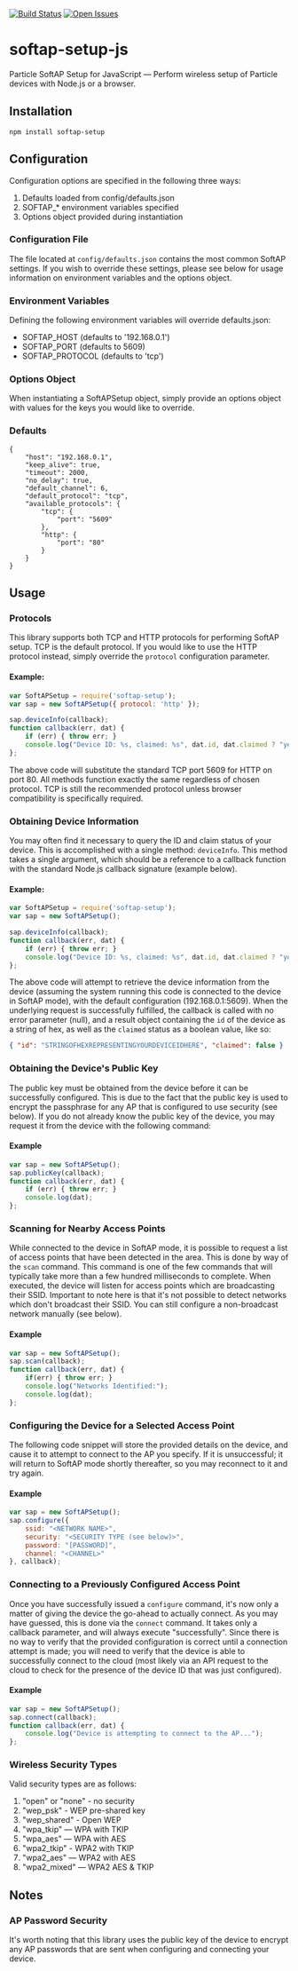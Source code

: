 [![Build Status](https://travis-ci.org/spark/softap-setup-js.svg)](https://travis-ci.org/spark/softap-setup-js)
[![Open Issues](https://img.shields.io/github/issues/spark/softap-setup-js.svg)](https://github.com/spark/softap-setup-js/issues)

# softap-setup-js
Particle SoftAP Setup for JavaScript — Perform wireless setup of Particle devices with Node.js or a browser.


## Installation

```
npm install softap-setup
```

## Configuration

Configuration options are specified in the following three ways:

1. Defaults loaded from config/defaults.json
2. SOFTAP_* environment variables specified
3. Options object provided during instantiation


### Configuration File

The file located at `config/defaults.json` contains the most common SoftAP settings.
If you wish to override these settings, please see below for usage information on environment variables and the options object.


### Environment Variables

Defining the following environment variables will override defaults.json:

* SOFTAP_HOST (defaults to '192.168.0.1')
* SOFTAP_PORT (defaults to 5609)
* SOFTAP_PROTOCOL (defaults to 'tcp')


###  Options Object

When instantiating a SoftAPSetup object, simply provide an options object with values for the keys you would like to override.

### Defaults

```
{
	"host": "192.168.0.1",
	"keep_alive": true,
	"timeout": 2000,
	"no_delay": true,
	"default_channel": 6,
	"default_protocol": "tcp",
	"available_protocols": {
		"tcp": {
			"port": "5609"
		},
		"http": {
			"port": "80"
		}
	}
}
```

## Usage

### Protocols

This library supports both TCP and HTTP protocols for performing SoftAP setup. TCP is the default protocol. If you would like to use the HTTP protocol instead, simply override the `protocol` configuration parameter.

#### Example:
```js
var SoftAPSetup = require('softap-setup');
var sap = new SoftAPSetup({ protocol: 'http' });

sap.deviceInfo(callback);
function callback(err, dat) {
	if (err) { throw err; }
	console.log("Device ID: %s, claimed: %s", dat.id, dat.claimed ? "yes" : "no");
};
```
The above code will substitute the standard TCP port 5609 for HTTP on port 80. All methods function exactly the same regardless of chosen protocol. TCP is still the recommended protocol unless browser compatibility is specifically required.

### Obtaining Device Information

You may often find it necessary to query the ID and claim status of your device. This is accomplished with a single method: `deviceInfo`. This method takes a single argument, which should be a reference to a callback function with the standard Node.js callback signature (example below).

#### Example:
```js
var SoftAPSetup = require('softap-setup');
var sap = new SoftAPSetup();

sap.deviceInfo(callback);
function callback(err, dat) {
	if (err) { throw err; }
	console.log("Device ID: %s, claimed: %s", dat.id, dat.claimed ? "yes" : "no");
};
```
The above code will attempt to retrieve the device information from the device (assuming the system running this code is connected to the device in SoftAP mode), with the default configuration (192.168.0.1:5609). When the underlying request is successfully fulfilled, the callback is called with no error parameter (null), and a result object containing the `id` of the device as a string of hex, as well as the `claimed` status as a boolean value, like so:

```json
{ "id": "STRINGOFHEXREPRESENTINGYOURDEVICEIDHERE", "claimed": false }
```

### Obtaining the Device's Public Key

The public key must be obtained from the device before it can be successfully configured. This is due to the fact that the public key is used to encrypt the passphrase for any AP that is configured to use security (see below). If you do not already know the public key of the device, you may request it from the device with the following command:

#### Example
```js
var sap = new SoftAPSetup();
sap.publicKey(callback);
function callback(err, dat) {
	if (err) { throw err; }
	console.log(dat);
};
```

### Scanning for Nearby Access Points

While connected to the device in SoftAP mode, it is possible to request a list of access points that have been detected in the area. This is done by way of the `scan` command. This command is one of the few commands that will typically take more than a few hundred milliseconds to complete. When executed, the device will listen for access points which are broadcasting their SSID. Important to note here is that it's not possible to detect networks which don't broadcast their SSID. You can still configure a non-broadcast network manually (see below).

#### Example

```js
var sap = new SoftAPSetup();
sap.scan(callback);
function callback(err, dat) {
	if(err) { throw err; }
	console.log("Networks Identified:");
	console.log(dat);
};
```

### Configuring the Device for a Selected Access Point

The following code snippet will store the provided details on the device, and cause it to attempt to connect to the AP you specify. If it is unsuccessful; it will return to SoftAP mode shortly thereafter, so you may reconnect to it and try again.

#### Example
```js
var sap = new SoftAPSetup();
sap.configure({
	ssid: "<NETWORK NAME>",
	security: "<SECURITY TYPE (see below)>",
	password: "[PASSWORD]",
	channel: "<CHANNEL>"
}, callback);
```

### Connecting to a Previously Configured Access Point

Once you have successfully issued a `configure` command, it's now only a matter of giving the device the go-ahead to actually connect. As you may have guessed, this is done via the `connect` command. It takes only a callback parameter, and will always execute "successfully". Since there is no way to verify that the provided configuration is correct until a connection attempt is made; you will need to verify that the device is able to successfully connect to the cloud (most likely via an API request to the cloud to check for the presence of the device ID that was just configured).

#### Example
```js
var sap = new SoftAPSetup();
sap.connect(callback);
function callback(err, dat) {
	console.log("Device is attempting to connect to the AP...");
};
```

### Wireless Security Types

Valid security types are as follows:

1. "open" or "none" - no security
2. "wep_psk" - WEP pre-shared key
3. "wep_shared" - Open WEP
4. "wpa_tkip" — WPA with TKIP
5. "wpa_aes" — WPA with AES
6. "wpa2_tkip" - WPA2 with TKIP
7. "wpa2_aes" — WPA2 with AES
8. "wpa2_mixed" — WPA2 AES & TKIP

## Notes

### AP Password Security

It's worth noting that this library uses the public key of the device to encrypt any AP passwords that are sent when configuring and connecting your device. 

